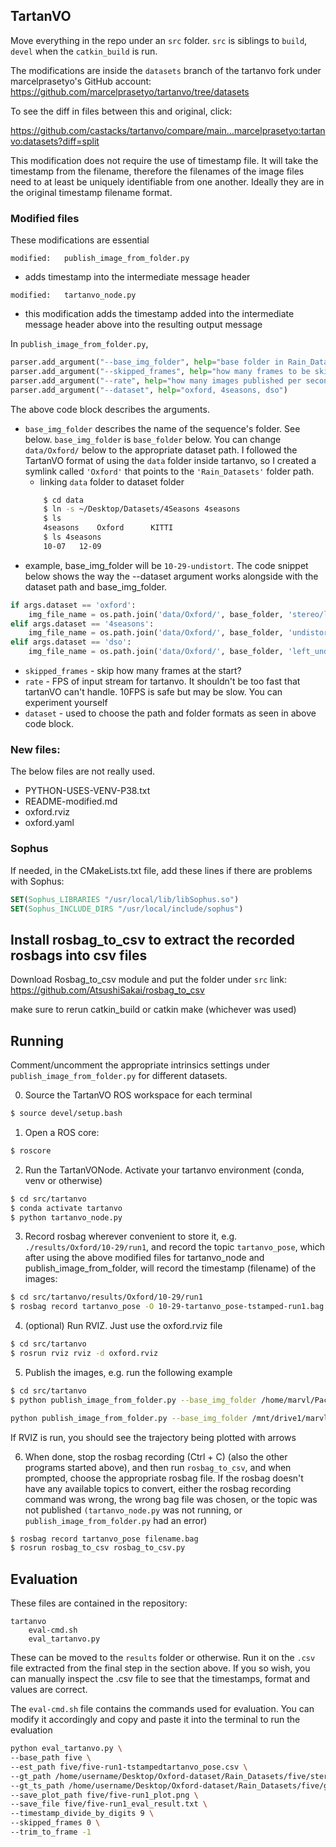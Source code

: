 ## TartanVO

Move everything in the repo under an `src` folder. `src` is siblings to `build`, `devel` when the `catkin_build` is run.

The modifications are inside the `datasets` branch of the tartanvo fork under marcelprasetyo's GitHub account:
https://github.com/marcelprasetyo/tartanvo/tree/datasets

To see the diff in files between this and original, click:

https://github.com/castacks/tartanvo/compare/main...marcelprasetyo:tartanvo:datasets?diff=split

This modification does not require the use of timestamp file. It will take the timestamp from the filename, therefore the filenames of the image files need to at least be uniquely identifiable from one another. Ideally they are in the original timestamp filename format.

### Modified files

These modifications are essential

`modified:   publish_image_from_folder.py`
- adds timestamp into the intermediate message header

`modified:   tartanvo_node.py`
- this modification adds the timestamp added into the intermediate message header above into the resulting output message


In `publish_image_from_folder.py`,


```py
parser.add_argument("--base_img_folder", help="base folder in Rain_Datasets for Oxford dataset")
parser.add_argument("--skipped_frames", help="how many frames to be skipped")
parser.add_argument("--rate", help="how many images published per second (Hertz)")
parser.add_argument("--dataset", help="oxford, 4seasons, dso")
```

The above code block describes the arguments.
- `base_img_folder` describes the name of the sequence's folder. See below. `base_img_folder` is `base_folder` below. You can change `data/Oxford/` below to the appropriate dataset path. I followed the TartanVO format of using the `data` folder inside tartanvo, so I created a symlink called `'Oxford'` that points to the `'Rain_Datasets'` folder path.
    - linking `data` folder to dataset folder
    ```sh
        $ cd data
        $ ln -s ~/Desktop/Datasets/4Seasons 4seasons
        $ ls
        4seasons    Oxford      KITTI
        $ ls 4seasons
        10-07   12-09
    ```
- example, base_img_folder will be `10-29-undistort`. The code snippet below shows the way the --dataset argument works alongside with the dataset path and base_img_folder.

```py
if args.dataset == 'oxford':
    img_file_name = os.path.join('data/Oxford/', base_folder, 'stereo/left_undistort')
elif args.dataset == '4seasons':
    img_file_name = os.path.join('data/Oxford/', base_folder, 'undistorted_images/cam0')
elif args.dataset == 'dso':
    img_file_name = os.path.join('data/Oxford/', base_folder, 'left_undistort')
```

- `skipped_frames` - skip how many frames at the start?
- `rate` - FPS of input stream for tartanvo. It shouldn't be too fast that tartanVO can't handle. 10FPS is safe but may be slow. You can experiment yourself
- `dataset` - used to choose the path and folder formats as seen in above code block. 

### New files:

The below files are not really used.

- PYTHON-USES-VENV-P38.txt
- README-modified.md
- oxford.rviz
- oxford.yaml

### Sophus

If needed, in the CMakeLists.txt file, add these lines if there are problems with Sophus:
```cmake
SET(Sophus_LIBRARIES "/usr/local/lib/libSophus.so")
SET(Sophus_INCLUDE_DIRS "/usr/local/include/sophus")
```


## Install rosbag_to_csv to extract the recorded rosbags into csv files

Download Rosbag_to_csv module and put the folder under `src`
link: https://github.com/AtsushiSakai/rosbag_to_csv

make sure to rerun catkin_build or catkin make (whichever was used)

## Running

Comment/uncomment the appropriate intrinsics settings under `publish_image_from_folder.py` for different datasets.

0. Source the TartanVO ROS workspace for each terminal
```sh
$ source devel/setup.bash
```

1. Open a ROS core:
```sh
$ roscore
```

2.  Run the TartanVONode. Activate your tartanvo environment (conda, venv or otherwise)
```sh
$ cd src/tartanvo
$ conda activate tartanvo
$ python tartanvo_node.py
```

3. Record rosbag wherever convenient to store it, e.g. `./results/Oxford/10-29/run1`, and record the topic `tartanvo_pose`, which after using the above modified files for tartanvo_node and publish_image_from_folder, will record the timestamp (filename) of the images:

```sh
$ cd src/tartanvo/results/Oxford/10-29/run1
$ rosbag record tartanvo_pose -O 10-29-tartanvo_pose-tstamped-run1.bag
```

4. (optional) Run RVIZ. Just use the oxford.rviz file
```sh
$ cd src/tartanvo
$ rosrun rviz rviz -d oxford.rviz
```

5. Publish the images, e.g. run the following example
```sh
$ cd src/tartanvo
$ python publish_image_from_folder.py --base_img_folder /home/marvl/Packages/tartanvo/data/EuRoC_V102/mav0/cam0/data --skipped_frames 1080 --rate 14 --dataset oxford

python publish_image_from_folder.py --base_img_folder /mnt/drive1/marvl/data/robotcar/2015-10-29-12-18-17/stereo/left_undistort --skipped_frames 1080 --rate 14 --dataset oxford
```

If RVIZ is run, you should see the trajectory being plotted with arrows

6. When done, stop the rosbag recording (Ctrl + C) (also the other programs started above), and then run `rosbag_to_csv`, and when prompted, choose the appropriate rosbag file. If the rosbag doesn't have any available topics to convert, either the rosbag recording command was wrong, the wrong bag file was chosen, or the topic was not published `(tartanvo_node.py` was not running, or `publish_image_from_folder.py` had an error)

```sh
$ rosbag record tartanvo_pose filename.bag
$ rosrun rosbag_to_csv rosbag_to_csv.py
```


## Evaluation

These files are contained in the repository:

```
tartanvo
	eval-cmd.sh
	eval_tartanvo.py
```

These can be moved to the `results` folder or otherwise. Run it on the `.csv` file extracted from the final step in the section above. If you so wish, you can manually inspect the .csv file to see that the timestamps, format and values are correct.

The `eval-cmd.sh` file contains the commands used for evaluation. You can modify it accordingly and copy and paste it into the terminal to run the evaluation

```sh
python eval_tartanvo.py \
--base_path five \
--est_path five/five-run1-tstampedtartanvo_pose.csv \
--gt_path /home/username/Desktop/Oxford-dataset/Rain_Datasets/five/stereo_gt_nocrop_dso_five.out \
--gt_ts_path /home/username/Desktop/Oxford-dataset/Rain_Datasets/five/gt_ts_nocrop_dso_five.out \
--save_plot_path five/five-run1_plot.png \
--save_file five/five-run1_eval_result.txt \
--timestamp_divide_by_digits 9 \
--skipped_frames 0 \
--trim_to_frame -1
```